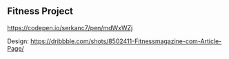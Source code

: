 ## Fitness Project
https://codepen.io/serkanc7/pen/mdWxWZj

Design: https://dribbble.com/shots/8502411-Fitnessmagazine-com-Article-Page/